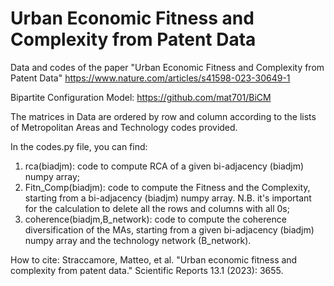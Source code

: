 # Urban Economic Fitness and Complexity from Patent Data
Data and codes of the paper "Urban Economic Fitness and Complexity from Patent Data"
https://www.nature.com/articles/s41598-023-30649-1

Bipartite Configuration Model: https://github.com/mat701/BiCM

The matrices in Data are ordered by row and column according to the lists of Metropolitan Areas and Technology codes provided.

In the codes.py file, you can find:

  1. rca(biadjm): code to compute RCA of a given bi-adjacency (biadjm) numpy array;
  2. Fitn_Comp(biadjm): code to compute the Fitness and the Complexity, starting from a bi-adjacency (biadjm) numpy array. N.B. it's important for the calculation to delete all the rows and columns with all 0s;
  3. coherence(biadjm,B_network): code to compute the coherence diversification of the MAs, starting from a given bi-adjacency (biadjm) numpy array and the technology network (B_network).


How to cite:
Straccamore, Matteo, et al. "Urban economic fitness and complexity from patent data." Scientific Reports 13.1 (2023): 3655.
